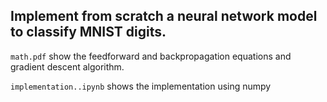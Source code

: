 
## Implement from scratch a neural network model to classify MNIST digits. 

`math.pdf` show the feedforward and backpropagation equations and gradient descent algorithm.

`implementation..ipynb` shows the implementation using numpy

